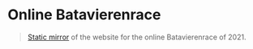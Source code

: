 # Online Batavierenrace

> [Static mirror](https://online.batavierenrace.nl/) of the website for the online Batavierenrace of 2021.
